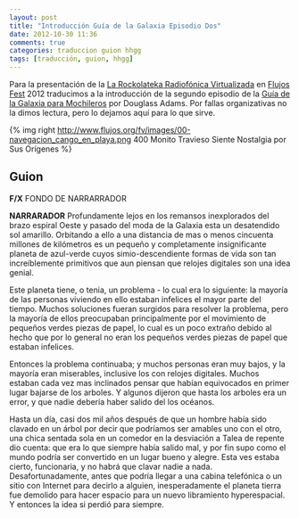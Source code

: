 ```yaml
---
layout: post
title: "Introducción Guía de la Galaxia Episodio Dos"
date: 2012-10-30 11:36
comments: true
categories: traduccion guion hhgg
tags: [traducción, guion, hhgg]
---
```


Para la presentación de la [La Rockolateka Radiofónica Virtualizada](http://rockola.flujos.org "Rockolateka Radiofónica") en [Flujos Fest](http://kyv.github.com/blog/2012/10/29/fotos-flujos-fest/ "Fotos Flujos Fest") 2012 traducimos a la introducción de la segundo episodio de la [Guía de la Galaxia para Mochileros](/blog/categories/hhgg/ "Guía de la Galaxia Para Mochileros") por Douglass Adams. Por fallas organizativas no la dimos lectura, pero lo dejamos aquí para lo que sirve.

{% img right http://www.flujos.org/fv/images/00-navegacion_cango_en_playa.png 400 Monito Travieso Siente Nostalgia por Sus Orígenes %}


## Guion 

**F/X** FONDO DE NARRARRADOR

**NARRARADOR**
Profundamente lejos en los remansos inexplorados del brazo espiral Oeste y pasado del moda de la Galaxia esta un desatendido sol amarillo. Orbitando a ello a una distancia de mas o menos  cincuenta millones de kilómetros es un pequeño y completamente insignificante planeta de azul-verde cuyos simio-descendiente formas de vida son tan increíblemente primitivos que aun piensan que relojes digitales son una idea genial. 

Este planeta tiene, o tenia, un problema - lo cual era lo siguiente: la mayoría de las personas viviendo en ello estaban infelices el mayor parte  del tiempo. Muchos soluciones fueran surgidos para resolver la problema, pero la mayoría de ellos preocupaban principalmente por el movimiento de pequeños verdes piezas de papel, lo cual es un poco extraño debido al hecho que por lo general no eran los pequeños verdes piezas de papel que estaban infelices.

Entonces la problema continuaba; y muchos personas eran muy bajos, y la mayoría eran miserables, inclusive los con relojes digitales. Muchos estaban cada vez mas inclinados pensar que habían equivocados en primer lugar bajarse de los arboles. Y algunos dijeron que hasta los arboles era un error, y que nadie debería haber salido del los océanos.

Hasta un día, casi dos mil años después de que un hombre había sido clavado en un árbol por decir que podríamos ser amables uno con el otro, una chica sentada sola en un comedor en la desviación a Talea de repente dio cuenta: que era lo que siempre había salido mal, y por fin supo como el mundo podría ser convertido en un lugar bueno y alegre. Esta ves estaba cierto, funcionaria, y no habrá que clavar nadie a nada. Desafortunadamente, antes que podría llegar a una cabina telefónica o un sitio con Internet para decirlo a alguien, inesperadamente el planeta tierra fue demolido para hacer espacio para un nuevo libramiento hyperespacial. Y entonces la idea si perdió para siempre. 


